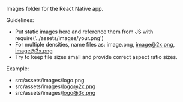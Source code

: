 Images folder for the React Native app.

Guidelines:
- Put static images here and reference them from JS with require('../assets/images/your.png')
- For multiple densities, name files as: image.png, image@2x.png, image@3x.png
- Try to keep file sizes small and provide correct aspect ratio sizes.

Example:
- src/assets/images/logo.png
- src/assets/images/logo@2x.png
- src/assets/images/logo@3x.png
